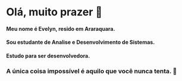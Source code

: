 # **Olá, muito prazer** 👋
#### Meu nome é Evelyn, resido em Araraquara.
#### Sou estudante de Analise e Desenvolvimento de Sistemas.
#### Estudo para ser desenvolvedora.

### A única coisa impossível é aquilo que você nunca tenta. 🚀

